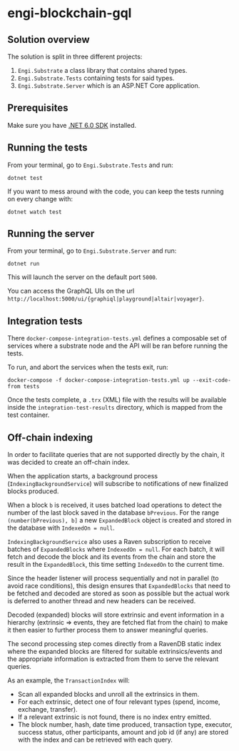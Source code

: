# engi-blockchain-gql

## Solution overview

The solution is split in three different projects:
1. `Engi.Substrate` a class library that contains shared types.
2. `Engi.Substrate.Tests` containing tests for said types.
3. `Engi.Substrate.Server` which is an ASP.NET Core application.

## Prerequisites

Make sure you have [.NET 6.0 SDK](https://dotnet.microsoft.com/en-us/download/dotnet/6.0) installed.

## Running the tests

From your terminal, go to `Engi.Substrate.Tests` and run:

```
dotnet test
```

If you want to mess around with the code, you can keep the tests running on every change with:

```
dotnet watch test
```

## Running the server

From your terminal, go to `Engi.Substrate.Server` and run:

```
dotnet run
```

This will launch the server on the default port `5000`. 

You can access the GraphQL UIs on the url `http://localhost:5000/ui/{graphiql|playground|altair|voyager}`.

## Integration tests

There `docker-compose-integration-tests.yml` defines a composable set of services where a substrate node and the API will be ran before running the tests.

To run, and abort the services when the tests exit, run:

```
docker-compose -f docker-compose-integration-tests.yml up --exit-code-from tests
```

Once the tests complete, a `.trx` (XML) file with the results will be available inside the `integration-test-results` directory, which is mapped from the test container.

## Off-chain indexing

In order to facilitate queries that are not supported directly by the chain, it was decided to create an off-chain index.

When the application starts, a background process (`IndexingBackgroundService`) will subscribe to notifications of new finalized blocks produced.

When a block `b` is received, it uses batched load operations to detect the number of the last block saved in the database `bPrevious`.
For the range `(number(bPrevious), b]` a new `ExpandedBlock` object is created and stored in the database with `IndexedOn = null`.

`IndexingBackgroundService` also uses a Raven subscription to receive batches of `ExpandedBlocks` where `IndexedOn = null`.
For each batch, it will fetch and decode the block and its events from the chain and store the result in the `ExpandedBlock`, this time setting `IndexedOn` to the current time.

Since the header listener will process sequentially and not in parallel (to avoid race conditions), this design ensures that `ExpandedBlocks` that 
need to be fetched and decoded are stored as soon as possible but the actual work is deferred to another thread and new headers can be received.

Decoded (expanded) blocks will store extrinsic and event information in a hierarchy (extrinsic => events, they are fetched flat from the chain) to make it then easier to further process them to answer meaningful queries. 

The second processing step comes directly from a RavenDB static index where the expanded blocks are filtered for suitable extrinsics/events and the appropriate information is extracted from them to serve the relevant queries.

As an example, the `TransactionIndex` will:
- Scan all expanded blocks and unroll all the extrinsics in them.
- For each extrinsic, detect one of four relevant types (spend, income, exchange, transfer).
- If a relevant extrinsic is not found, there is no index entry emitted.
- The block number, hash, date time produced, transaction type, executor, success status, other participants, amount and job id (if any) are stored with the index and can be retrieved with each query.